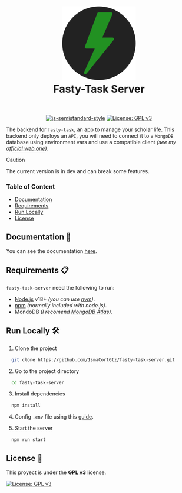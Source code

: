 <h1 align="center">
  <img src="./fasty-task-server.svg" alt="Fasty-Task Server" width="200">
  <br>
  Fasty-Task Server
  <br>
  <br>
</h1>

<p align="center">
  <a href="https://github.com/standard/semistandard"><img src="https://img.shields.io/badge/code%20style-semistandard-brightgreen.svg" alt="js-semistandard-style"></a>
  <a href="https://www.gnu.org/licenses/gpl-3.0"><img src="https://img.shields.io/badge/License-GPLv3-blue.svg" alt="License: GPL v3"></a>
</p>

The backend for `fasty-task`, an app to manage your scholar life. This backend only deploys an `API`, you will need to connect it to a `MongoDB` database using environment vars and use a compatible client _(see my [official web one](https://github.com/IsmaCortGtz/fasty-task-react))_.

> [!CAUTION]
> The current version is in dev and can break some features.


### Table of Content

- [Documentation](#documentation-)
- [Requirements](#requirements-)
- [Run Locally](#run-locally-%EF%B8%8F)
- [License](#license-)


## Documentation 📕

You can see the documentation [here](./docs/README.md).



## Requirements 📋

`fasty-task-server` need the following to run:
- [Node.js](https://nodejs.org/) v18+ _(you can use [nvm](https://github.com/nvm-sh/nvm))_.
- [npm](https://www.npmjs.com/package/npm) _(normally included with node.js)_.
- MondoDB _(I recomend [MongoDB Atlas](https://www.mongodb.com/atlas/))_.



## Run Locally 🛠️

1. Clone the project

```bash
  git clone https://github.com/IsmaCortGtz/fasty-task-server.git
```

2. Go to the project directory

```bash
  cd fasty-task-server
```

3. Install dependencies

```bash
  npm install
```

4. Config `.env` file using this [guide](./docs/Environment%20Vars.md).

5. Start the server

```bash
  npm run start
```



## License 🚨

This proyect is under the [**GPL v3**](https://www.gnu.org/licenses/gpl-3.0) license.

[![License: GPL v3](https://img.shields.io/badge/License-GPLv3-blue.svg)](https://www.gnu.org/licenses/gpl-3.0)